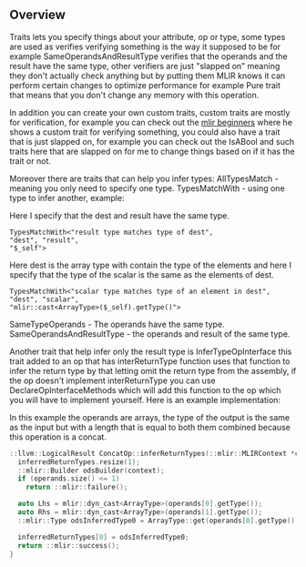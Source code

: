 ## Overview
Traits lets you specify things about your attribute, op or type,
some types are used as verifies verifying something is the way it
supposed to be for example SameOperandsAndResultType verifies that the 
operands and the result have the same type, other verifiers are just "slapped on"
meaning they don't actually check anything but by putting them MLIR knows it can perform
certain changes to optimize performance for example Pure trait that means that you don't change
any memory with this operation.

In addition you can create your own custom traits, custom traits are mostly for verification,
for example you can check out the [mlir beginners](https://www.jeremykun.com/2023/09/13/mlir-verifiers/#a-trait-based-custom-verifier)
where he shows a custom trait for verifying something, you could also have a trait that is just slapped on,
for example you can check out the IsABool and such traits here that are slapped on for me to change things
based on if it has the trait or not.

Moreover there are traits that can help you infer types:
AllTypesMatch - meaning you only need to specify one type.
TypesMatchWith - using one type to infer another, example:

Here I specify that the dest and result have the same type.
```tablegen
TypesMatchWith<"result type matches type of dest",
"dest", "result",
"$_self">
```

Here dest is the array type with contain the type of the elements and here I specify
that the type of the scalar is the same as the elements of dest.
```tablegen
TypesMatchWith<"scalar type matches type of an element in dest",
"dest", "scalar",
"mlir::cast<ArrayType>($_self).getType()">
```
SameTypeOperands - The operands have the same type.
SameOperandsAndResultType - the operands and result of the same type.

Another trait that help infer only the result type is InferTypeOpInterface
this trait added to an op that has interReturnType function uses that function
to infer the return type by that letting omit the return type from the assembly,
if the op doesn't implement interReturnType you can use DeclareOpInterfaceMethods<InferTypeOpInterface>
which will add this function to the op which you will have to implement yourself.
Here is an example implementation:

In this example the operands are arrays, the type of the output is the same as the input but
with a length that is equal to both them combined because this operation is a concat.
```cpp
::llvm::LogicalResult ConcatOp::inferReturnTypes(::mlir::MLIRContext *context, ::std::optional<::mlir::Location> location, ::mlir::ValueRange operands, ::mlir::DictionaryAttr attributes, ::mlir::OpaqueProperties properties, ::mlir::RegionRange regions, ::llvm::SmallVectorImpl<::mlir::Type>&inferredReturnTypes) {
  inferredReturnTypes.resize(1);
  ::mlir::Builder odsBuilder(context);
  if (operands.size() <= 1)
    return ::mlir::failure();

  auto Lhs = mlir::dyn_cast<ArrayType>(operands[0].getType());
  auto Rhs = mlir::dyn_cast<ArrayType>(operands[1].getType());
  ::mlir::Type odsInferredType0 = ArrayType::get(operands[0].getType().getContext(),Lhs.getLength()+Rhs.getLength(),Lhs.getType());

  inferredReturnTypes[0] = odsInferredType0;
  return ::mlir::success();
}
```
